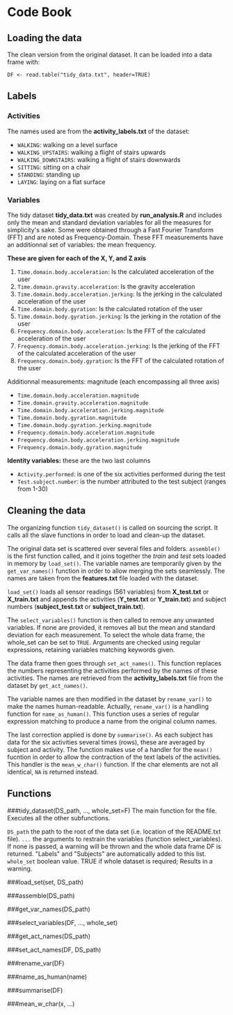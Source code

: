 # Code Book

## Loading the data
The clean version from the original dataset. It can be loaded into a data frame with:
```
DF <- read.table("tidy_data.txt", header=TRUE)
```

## Labels
### Activities
The names used are from the **activity_labels.txt** of the dataset:
- `WALKING`: walking on a level surface
- `WALKING_UPSTAIRS`: walking a flight of stairs upwards
- `WALKING_DOWNSTAIRS`: walking a flight of stairs downwards
- `SITTING`: sitting on a chair
- `STANDING`: standing up
- `LAYING`: laying on a flat surface

### Variables 
The tidy dataset **tidy_data.txt** was created by **run_analysis.R** and includes only the mean and standard deviation variables for all the measures for simplicity's sake. Some were obtained through a Fast Fourier Transform (FFT) and are noted as Frequency-Domain. These FFT measurements have an additionnal set of variables: the mean frequency. 

**These are given for each of the X, Y, and Z axis**

1. `Time.domain.body.acceleration`: Is the calculated acceleration of the user
2. `Time.domain.gravity.acceleration`: Is the gravity acceleration
3. `Time.domain.body.acceleration.jerking`: Is the jerking in the calculated acceleration of the user
4. `Time.domain.body.gyration`: Is the calculated rotation of the user
5. `Time.domain.body.gyration.jerking`: Is the jerking in the rotation of the user
6. `Frequency.domain.body.acceleration`: Is the FFT of the calculated acceleration of the user
7. `Frequency.domain.body.acceleration.jerking`: Is the jerking of the FFT of the calculated acceleration of the user
8. `Frequency.domain.body.gyration`: Is the  FFT of the calculated rotation of the user

Additionnal measurements: magnitude (each encompassing all three axis)

- `Time.domain.body.acceleration.magnitude`
- `Time.domain.gravity.acceleration.magnitude`
- `Time.domain.body.acceleration.jerking.magnitude`
- `Time.domain.body.gyration.magnitude`
- `Time.domain.body.gyration.jerking.magnitude`
- `Frequency.domain.body.acceleration.magnitude`
- `Frequency.domain.body.acceleration.jerking.magnitude`
- `Frequency.domain.body.gyration.magnitude`

**Identity variables:** these are the two last columns 

- `Activity.performed`: is one of the six activities performed during the test
- `Test.subject.number`: is the number attributed to the test subject (ranges from 1-30)

## Cleaning the data
The organizing function `tidy_dataset()` is called on sourcing the script. It calls all the slave functions in order to load and clean-up the dataset. 

The original data set is scattered over several files and folders. `assemble()` is the first function called, and it joins together the *train* and *test* sets loaded in memory by `load_set()`. The variable names are temporarily given by the `get_var_names()` function in order to allow merging the sets seamlessly. The names are taken from the **features.txt** file loaded with the dataset. 

`load_set()` loads all sensor readings (561 variables) from **X_test.txt** or **X_train.txt** and appends the activities (**Y_test.txt** or **Y_train.txt**) and subject numbers (**subject_test.txt** or **subject_train.txt**). 

The `select_variables()` function is then called to remove any unwanted variables. If none are provided, it removes all but the mean and standard deviation for each measurement. To select the whole data frame, the whole_set can be set to `TRUE`. Arguments are checked using regular expressions, retaining variables matching keywords given. 

The data frame then goes through `set_act_names()`. This function replaces the numbers representing the activities performed by the names of these activities. The names are retrieved from the **activity_labels.txt** file from the dataset by `get_act_names()`.

The variable names are then modified in the dataset by `rename_var()` to make the names human-readable. Actually, `rename_var()` is a handling function for `name_as_human()`. This function uses a series of regular expression matching to produce a name from the original column names. 

The last correction applied is done by `summarise()`. As each subject has data for the six activities several times (rows), these are averaged by subject and activity. The function makes use of a handler for the `mean()` fucntion in order to allow the contraction of the text labels of the activities. This handler is the `mean_w_char()` function. If the char elements are not all identical, `NA` is returned instead. 

## Functions
###tidy_dataset(DS_path, ..., whole_set=F)
The main function for the file. Executes all the other subfunctions. 

`DS_path`     the path to the root of the data set (i.e. location of the README.txt file).
`...`         the arguments to restrain the variables (function select_variables). If none is passed, a warning will be thrown and the whole data frame DF is returned. "Labels" and "Subjects" are automatically added to this list.
`whole_set`   boolean value. TRUE if whole dataset is required; Results in a warning.

###load_set(set, DS_path)

###assemble(DS_path)

###get_var_names(DS_path)

###select_variables(DF, ..., whole_set)

###get_act_names(DS_path)

###set_act_names(DF, DS_path)

###rename_var(DF)

###name_as_human(name)

###summarise(DF)

###mean_w_char(x, ...)
